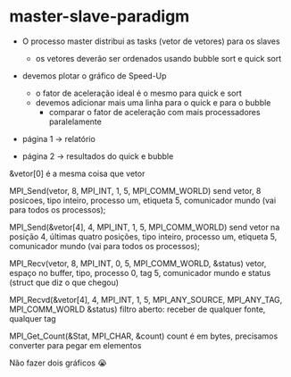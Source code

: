# master-slave-paradigm


- O processo master distribui as tasks (vetor de vetores) para os slaves
    - os vetores deverão ser ordenados usando bubble sort e quick sort

- devemos plotar o gráfico de Speed-Up 
    - o fator de aceleração ideal é o mesmo para quick e sort
    - devemos adicionar mais uma linha para o quick e para o bubble
        - comparar o fator de aceleração com mais processadores paralelamente


- página 1 -> relatório
- página 2 -> resultados do quick e bubble

&vetor[0] é a mesma coisa que vetor

MPI_Send(vetor, 8, MPI_INT, 1, 5, MPI_COMM_WORLD)
send vetor, 8 posicoes, tipo inteiro, processo um, etiqueta 5, comunicador mundo (vai para todos os processos);

MPI_Send(&vetor[4], 4, MPI_INT, 1, 5, MPI_COMM_WORLD)
send vetor na posição 4, últimas quatro posições, tipo inteiro, processo um, etiqueta 5, comunicador mundo (vai para todos os processos);

MPI_Recv(vetor, 8, MPI_INT, 0, 5, MPI_COMM_WORLD, &status)
vetor, espaço no buffer, tipo, processo 0, tag 5, comunicador mundo e status (struct que diz o que chegou)

MPI_Recvd(&vetor[4], 4, MPI_INT, 1, 5, MPI_ANY_SOURCE, MPI_ANY_TAG, MPI_COMM_WORLD &status)
filtro aberto: receber de qualquer fonte, qualquer tag

MPI_Get_Count(&Stat, MPI_CHAR, &count) 
count é em bytes, precisamos converter para pegar em elementos

Não fazer dois gráficos 😭


